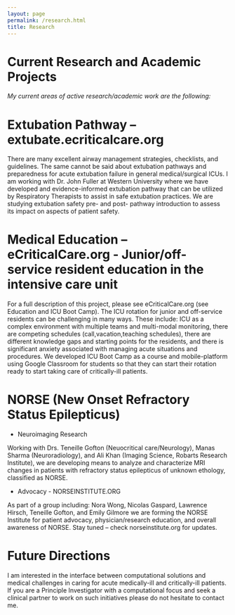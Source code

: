 ```yaml
---
layout: page
permalink: /research.html
title: Research
---
```


# Current Research and Academic Projects

*My current areas of active research/academic work are the following:*

# Extubation Pathway – extubate.ecriticalcare.org

There are many excellent airway management strategies, checklists, and guidelines. The same cannot be said about extubation pathways and preparedness for acute extubation failure in general medical/surgical ICUs. I am working with Dr. John Fuller at Western University where we have developed and evidence-informed extubation pathway that can be utilized by Respiratory Therapists to assist in safe extubation practices. We are studying extubation safety pre- and post- pathway introduction to assess its impact on aspects of patient safety.

# Medical Education – eCriticalCare.org - Junior/off-service resident education in the intensive care unit

For a full description of this project, please see eCriticalCare.org (see Education and ICU Boot Camp).
The ICU rotation for junior and off-service residents can be challenging in many ways. These include: ICU as a complex environment with multiple teams and multi-modal monitoring, there are competing schedules (call,vacation,teaching schedules), there are different knowledge gaps and starting points for the residents, and there is significant anxiety associated with managing acute situations and procedures.
We developed ICU Boot Camp as a course and mobile-platform using Google Classroom for students so that they can start their rotation ready to start taking care of critically-ill patients.

# NORSE (New Onset Refractory Status Epilepticus)

* Neuroimaging Research

Working with Drs. Teneille Gofton (Neuocritical care/Neurology), Manas Sharma (Neuroradiology), and Ali Khan (Imaging Science, Robarts Research Institute), we are developing means to analyze and characterize MRI changes in patients with refractory status epilepticus of unknown ethology, classified as NORSE.

* Advocacy - NORSEINSTITUTE.ORG

As part of a group including: Nora Wong, Nicolas Gaspard, Lawrence Hirsch, Teneille Gofton, and Emily Gilmore we are forming the NORSE Institute for patient advocacy, physician/research education, and overall awareness of NORSE. Stay tuned – check norseinstitute.org for updates.

# Future Directions

I am interested in the interface between computational solutions and medical challenges in caring for acute medically-ill and critically-ill patients. If you are a Principle Investigator with a computational focus and seek a clinical partner to work on such initiatives please do not hesitate to contact me.
